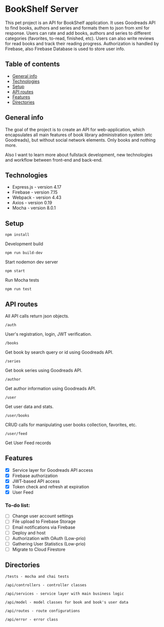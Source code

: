 # BookShelf Server

This pet project is an API for BookShelf application. It uses Goodreads API to find books, authors and series and formats them to json from xml for response. Users can rate and add books, authors and series to different categories (favorites, to-read, finished, etc). Users can also write reviews for read books and track their reading progress. Authorization is handled by Firebase, also Firebase Database is used to store user info.

## Table of contents

- [General info](#general-info)
- [Technologies](#technologies)
- [Setup](#setup)
- [API routes](#routes)
- [Features](#features)
- [Directories](#directories)

## General info

The goal of the project is to create an API for web-application, which encapsulates all main features of book library administration system (etc Goodreads), but without social network elements. Only books and nothing more.

Also I want to learn more about fullstack development, new technologies and workflow between front-end and back-end.

## Technologies

- Express.js - version 4.17
- Firebase - version 7.15
- Webpack - version 4.43
- Axios - version 0.19
- Mocha - version 8.0.1

## Setup

```
npm install
```

Development build

```
npm run build-dev
```

Start nodemon dev server

```
npm start
```

Run Mocha tests

```
npm run test
```

## API routes

All API calls return json objects.

```
/auth
```

User's registration, login, JWT verification.

```
/books
```

Get book by search query or id using Goodreads API.

```
/series
```

Get book series using Goodreads API.

```
/author
```

Get author information using Goodreads API.

```
/user
```

Get user data and stats.

```
/user/books
```

CRUD calls for manipulating user books collection, favorites, etc.

```
/user/feed
```

Get User Feed records

## Features

- [x] Service layer for Goodreads API access
- [x] Firebase authorization
- [x] JWT-based API access
- [x] Token check and refresh at expiration
- [x] User Feed

### To-do list:

- [ ] Change user account settings
- [ ] File upload to Firebase Storage
- [ ] Email notifications via Firebase
- [ ] Deploy and host
- [ ] Authorization with OAuth (Low-prio)
- [ ] Gathering User Statistics (Low-prio)
- [ ] Migrate to Cloud Firestore

## Directories

```
/tests - mocha and chai tests
```

```
/api/controllers - controller classes
```

```
/api/services - service layer with main business logic
```

```
/api/model - model classes for book and book's user data
```

```
/api/routes - route configurations
```

```
/api/error - error class
```
